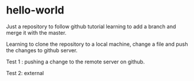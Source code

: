 # hello-world
Just a repository to follow github tutorial
learning to add a branch and merge it with the master.

Learning to clone the repository to a local machine, change a file and push the changes to github server.

Test 1 : pushing a change to the remote server on github.

Test 2: external



